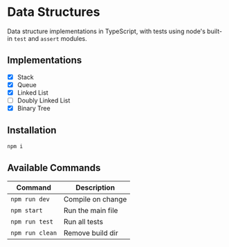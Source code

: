 # Data Structures

Data structure implementations in TypeScript, with tests using node's built-in `test` and `assert` modules.

## Implementations

- [x] Stack
- [x] Queue
- [x] Linked List
- [ ] Doubly Linked List
- [x] Binary Tree

## Installation

```bash
npm i
```

## Available Commands

| Command         | Description       |
| --------------- | ----------------- |
| `npm run dev`   | Compile on change |
| `npm start`     | Run the main file |
| `npm run test`  | Run all tests     |
| `npm run clean` | Remove build dir  |
